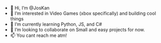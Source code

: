 - 👋 Hi, I’m @JosKan
- 👀 I’m interested in Video Games (xbox specifically) and building cool things
- 🌱 I’m currently learning Python, JS, and C#
- 💞️ I’m looking to collaborate on Small and easy projects for now.
- 📫 You cant reach me atm!

<!---
Reel1/Reel1 is a ✨ special ✨ repository because its `README.md` (this file) appears on your GitHub profile.
You can click the Preview link to take a look at your changes.
--->
